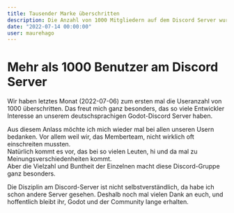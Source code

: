 ```yaml
---
title: Tausender Marke überschritten
description: Die Anzahl von 1000 Mitgliedern auf dem Discord Server wurde überschritten
date: "2022-07-14 00:00:00"
user: maurehago
---
```


# Mehr als 1000 Benutzer am Discord Server

Wir haben letztes Monat (2022-07-06) zum ersten mal die Useranzahl von 1000 überschritten.
Das freut mich ganz besonders, das so viele Entwickler Interesse an unserem deutschsprachigen Godot-Discord Server haben.

Aus diesem Anlass möchte ich mich wieder mal bei allen unseren Usern bedanken.
Vor allem weil wir, das Memberteam, nicht wirklich oft einschreiten mussten.  
Natürlich kommt es vor, das bei so vielen Leuten, hi und da mal zu Meinungsverschiedenheiten kommt.  
Aber die Vielzahl und Buntheit der Einzelnen macht diese Discord-Gruppe ganz besonders.

Die Disziplin am Discord-Server ist nicht selbstverständlich, da habe ich schon andere Server gesehen.
Deshalb noch mal vielen Dank an euch, und hoffentlich bleibt ihr, Godot und der Community lange erhalten.

